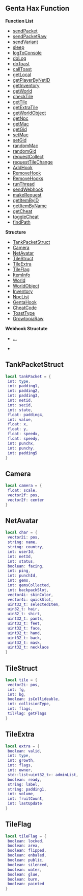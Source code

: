 ## Genta Hax Function

**Function List**
* [sendPacket](#sendpacket)
* [sendPacketRaw](#sendpacketraw)
* [sendVariant](#sendvariant)
* [sleep](#sleep)
* [logToConsole](#logtoconsole)
* [doLog](#dolog)
* [doToast](#dotoast)
* [callToast](#calltoast)
* [getLocal](#getlocal)
* [getPlayerByNetID](#getplayerbynetid)
* [getInventory](#getinventory)
* [getWorld](#getworld)
* [checkTile](#checktile)
* [getTile](#gettile)
* [getExtraTile](#getextratile)
* [getWorldObject](#getworldobject)
* [getNpc](#getnpc)
* [getMac](#getmac)
* [getGid](#getgid)
* [setMac](#setmac)
* [setGid](#setgid)
* [randomMac](#randommac)
* [randomGid](#randomgid)
* [requestCollect](#requestcollect)
* [requestTileChange](#requesttilechange)
* [AddHook](#addhook)
* [RemoveHook](#removehook)
* [RemoveHooks](#removehooks)
* [runThread](#runthread)
* [sendWebhook](#sendwebhook)
* [makeRequest](#makerequest)
* [getItemByID](#getitembyid)
* [getItemByName](#getitembyname)
* [getCheat](#getcheat)
* [toggleCheat](#togglecheat)
* [findPath](#findpath)

**Structure**
* [TankPacketStruct](#tankpacketstruct)
* [Camera](#camera)
* [NetAvatar](#netavatar)
* [TileStruct](#tilestruct)
* [TileExtra](#tileextra)
* [TileFlag](#tileflag)
* [ItemInfo](#iteminfo)
* [World](#world)
* [WorldObject](#worldobject)
* [Inventory](#inventory)
* [NpcList](#npclist)
* [GentaHook](#gentahook)
* [CheatCode](#cheatcode)
* [ToastType](#toasttype)
* [GrowtopiaRaw](#growtopiaraw) 

**Webhook Structute**
* [...](#...)

-

## TankPacketStruct
```lua
local tankPacket = {
 int: type,
 int: padding1,
 int: padding2,
 int: padding3,
 int: netid,
 int: secid,
 int: state,
 float: padding4,
 int: value,
 float: x,
 float: y,
 float: speedx,
 float: speedy,
 int: punchx,
 int: punchy,
 int: padding5
}
```

## Camera
```lua
local camera = {
 float: scale,
 vector2f: pos,
 vector2f: center
}
```

## NetAvatar
```lua
local char = {
 vector2i: pos,
 string: name,
 string: country,
 int: userId,
 int: netId,
 int: status,
 boolean: facing,
 int: ping,
 int: punchId,
 int: gems,
 int: gemsCollected,
 int: backpackSlot,
 vector4i: skinColor,
 vector4i: quickSlot,
 uint32_t: selectedItem,
 uin32_t: hair,
 uin32_t: shirt,
 uint32_t: pants,
 uint32_t: feet,
 uint32_t: face,
 uint32_t: hand,
 uint32_t: back,
 uint32_t: mask,
 uint32_t: necklace
}
```

## TileStruct
```lua
local tile = {
 vector2i: pos,
 int: fg,
 int: bg,
 boolean: isCollideable,
 int: collisionType,
 int: flags,
 tilFlag: getFlags
}
```

## TileExtra
```lua
local extra = {
 boolean: valid,
 int: type,
 int: growth,
 int: flags,
 int: owner,
 std::list<uint32_t>: adminList,
 boolean: ready,
 string: label,
 string: padding1,
 int: volume,
 int: fruitCount,
 int: lastUpdate
}
```

## TileFlag
```lua
local tileFlag = {
 boolean: locked,
 boolean: area,
 boolean: flipped,
 boolean: enbaled,
 boolean: public,
 boolean: silenced,
 boolean: water,
 boolean: glue,
 boolean: burn,
 boolean: painted
}
```
